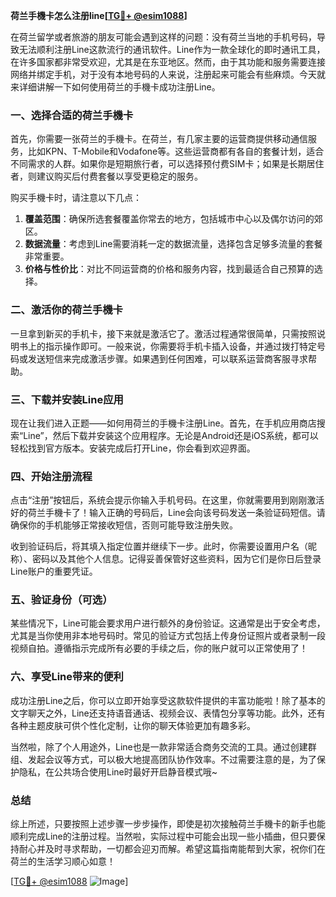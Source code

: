 **荷兰手機卡怎么注册line[[TG💪+ @esim1088](https://t.me/s/esim1088)]**

在荷兰留学或者旅游的朋友可能会遇到这样的问题：没有荷兰当地的手机号码，导致无法顺利注册Line这款流行的通讯软件。Line作为一款全球化的即时通讯工具，在许多国家都非常受欢迎，尤其是在东亚地区。然而，由于其功能和服务需要连接网络并绑定手机，对于没有本地号码的人来说，注册起来可能会有些麻烦。今天就来详细讲解一下如何使用荷兰的手機卡成功注册Line。

### 一、选择合适的荷兰手機卡

首先，你需要一张荷兰的手機卡。在荷兰，有几家主要的运营商提供移动通信服务，比如KPN、T-Mobile和Vodafone等。这些运营商都有各自的套餐计划，适合不同需求的人群。如果你是短期旅行者，可以选择预付费SIM卡；如果是长期居住者，则建议购买后付费套餐以享受更稳定的服务。

购买手機卡时，请注意以下几点：

1. **覆盖范围**：确保所选套餐覆盖你常去的地方，包括城市中心以及偶尔访问的郊区。
2. **数据流量**：考虑到Line需要消耗一定的数据流量，选择包含足够多流量的套餐非常重要。
3. **价格与性价比**：对比不同运营商的价格和服务内容，找到最适合自己预算的选择。

### 二、激活你的荷兰手機卡

一旦拿到新买的手机卡，接下来就是激活它了。激活过程通常很简单，只需按照说明书上的指示操作即可。一般来说，你需要将手机卡插入设备，并通过拨打特定号码或发送短信来完成激活步骤。如果遇到任何困难，可以联系运营商客服寻求帮助。

### 三、下载并安装Line应用

现在让我们进入正题——如何用荷兰的手機卡注册Line。首先，在手机应用商店搜索“Line”，然后下载并安装这个应用程序。无论是Android还是iOS系统，都可以轻松找到官方版本。安装完成后打开Line，你会看到欢迎界面。

### 四、开始注册流程

点击“注册”按钮后，系统会提示你输入手机号码。在这里，你就需要用到刚刚激活好的荷兰手機卡了！输入正确的号码后，Line会向该号码发送一条验证码短信。请确保你的手机能够正常接收短信，否则可能导致注册失败。

收到验证码后，将其填入指定位置并继续下一步。此时，你需要设置用户名（昵称）、密码以及其他个人信息。记得妥善保管好这些资料，因为它们是你日后登录Line账户的重要凭证。

### 五、验证身份（可选）

某些情况下，Line可能会要求用户进行额外的身份验证。这通常是出于安全考虑，尤其是当你使用非本地号码时。常见的验证方式包括上传身份证照片或者录制一段视频自拍。遵循指示完成所有必要的手续之后，你的账户就可以正常使用了！

### 六、享受Line带来的便利

成功注册Line之后，你可以立即开始享受这款软件提供的丰富功能啦！除了基本的文字聊天之外，Line还支持语音通话、视频会议、表情包分享等功能。此外，还有各种主题皮肤可供个性化定制，让你的聊天体验更加有趣多彩。

当然啦，除了个人用途外，Line也是一款非常适合商务交流的工具。通过创建群组、发起会议等方式，可以极大地提高团队协作效率。不过需要注意的是，为了保护隐私，在公共场合使用Line时最好开启静音模式哦~

### 总结

综上所述，只要按照上述步骤一步步操作，即使是初次接触荷兰手機卡的新手也能顺利完成Line的注册过程。当然啦，实际过程中可能会出现一些小插曲，但只要保持耐心并及时寻求帮助，一切都会迎刃而解。希望这篇指南能帮到大家，祝你们在荷兰的生活学习顺心如意！

[[TG💪+ @esim1088](https://t.me/s/esim1088) ![Image](https://i.postimg.cc/4NQfJmqS/Snipaste-2025-05-13-00-14-12.png)]